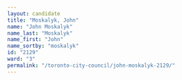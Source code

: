 ```yaml
---
layout: candidate
title: "Moskalyk, John"
name: "John Moskalyk"
name_last: "Moskalyk"
name_first: "John"
name_sortby: "moskalyk"
id: "2129"
ward: "3"
permalink: "/toronto-city-council/john-moskalyk-2129/"
---
```


